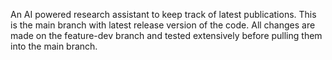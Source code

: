 An AI powered research assistant to keep track of latest publications. This is the main branch with latest release version of the code. All changes are made on the feature-dev branch and tested extensively before pulling them into the main branch.